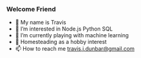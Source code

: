 ### Welcome Friend

- 👋 My name is Travis
- 👀 I’m interested in Node.js Python SQL
- 🌱 I’m currently playing with machine learning
- 💞️ Homesteading as a hobby interest
- 📫 How to reach me travis.j.dunbar@gmail.com

<!---
tbone317/tbone317 is a ✨ special ✨ repository because its `README.md` (this file) appears on your GitHub profile.
You can click the Preview link to take a look at your changes.
--->
